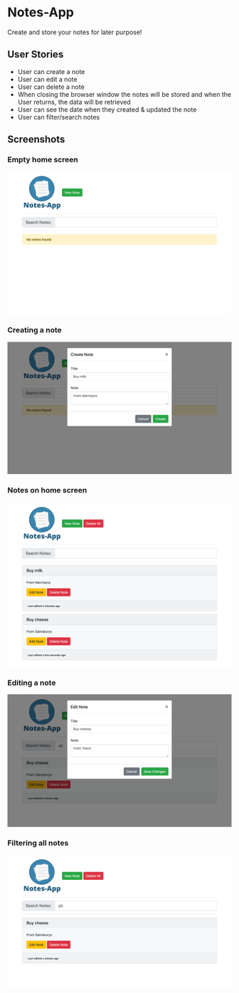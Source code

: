 # Notes-App

Create and store your notes for later purpose!

User Stories
------------

-   User can create a note
-   User can edit a note
-   User can delete a note
-   When closing the browser window the notes will be stored and when the User returns, the data will be retrieved
-   User can see the date when they created & updated the note
-   User can filter/search notes

Screenshots
-----------

### Empty home screen
![home](screenshots/home.png)

### Creating a note
![home](screenshots/create-note.png)

### Notes on home screen
![home](screenshots/notes-on-home.png)

### Editing a note
![home](screenshots/edit-note.png)

### Filtering all notes
![home](screenshots/notes-filter.png)